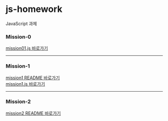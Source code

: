 # js-homework

JavaScript 과제

### Mission-0

[mission01.js 바로가기](./mission01/naver_login/js/mission01.js)

---

### Mission-1

[mission1 README 바로가기](./mission01/naver_login/README.md) </br>
[mission1.js 바로가기](./mission01/naver_login/js/main.js)

---

### Mission-2

[mission2 README 바로가기](./mission02/README.md)
